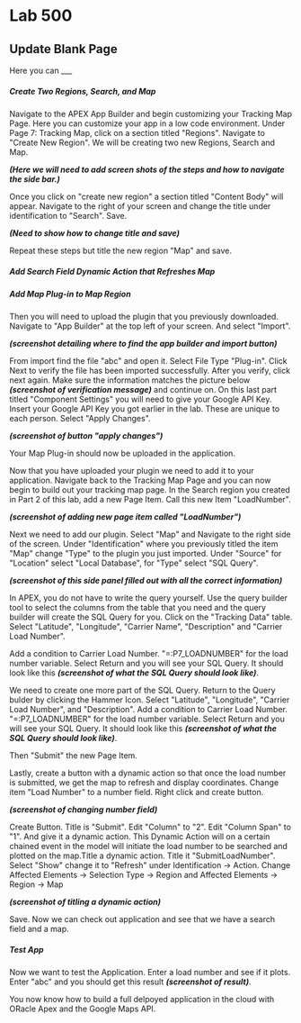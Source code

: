 # Lab 500
## Update Blank Page

Here you can ___
##### Create Two Regions, Search, and Map

Navigate to the APEX App Builder and begin customizing your Tracking Map Page. Here you can customize your app in a low code environment. Under Page 7: Tracking Map, click on a section titled "Regions". Navigate to "Create New Region". We will be creating two new Regions, Search and Map. 

**_(Here we will need to add screen shots of the steps and how to navigate the side bar.)_**

Once you click on "create new region" a section titled "Content Body" will appear. Navigate to the right of your screen and change the title under identification to "Search". Save.

**_(Need to show how to change title and save)_**

Repeat these steps but title the new region "Map" and save.


##### Add Search Field Dynamic Action that Refreshes Map



##### Add Map Plug-in to Map Region

Then you will need to upload the plugin that you previously downloaded. Navigate to "App Builder" at the top left of your screen. And select "Import". 

**_(screenshot detailing where to find the app builder and import button)_**

From import find the file "abc" and open it. Select File Type "Plug-in". Click Next to verify the file has been imported successfully. After you verify, click next again. Make sure the information matches the picture below **_(screenshot of verification message)_** and continue on. On this last part titled "Component Settings" you will need to give your Google API Key. Insert your Google API Key you got earlier in the lab. These are unique to each person. Select "Apply Changes". 

**_(screenshot of button "apply changes")_**

Your Map Plug-in should now be uploaded in the application.

Now that you have uploaded your plugin we need to add it to your application. Navigate back to the Tracking Map Page and you can now begin to build out your tracking map page. In the Search region you created in Part 2 of this lab, add a new Page Item. Call this new Item "LoadNumber".

**_(screenshot of adding new page item called "LoadNumber")_**

Next we need to add our plugin. Select "Map" and Navigate to the right side of the screen. Under "Identification" where you previously titled the item "Map" change "Type" to the plugin you just imported. Under "Source" for "Location" select "Local Database", for "Type" select "SQL Query".

**_(screenshot of this side panel filled out with all the correct information)_**

In APEX, you do not have to write the query yourself. Use the query builder tool to select the columns from the table that you need and the query builder will create the SQL Query for you. Click on the "Tracking Data" table. Select "Latitude", "Longitude", "Carrier Name", "Description" and "Carrier Load Number".

Add a condition to Carrier Load Number. "=:P7_LOADNUMBER" for the load number variable. Select Return and you will see your SQL Query. It should look like this **_(screenshot of what the SQL Query should look like)_**.

We need to create one more part of the SQL Query. Return to the Query bulder by clicking the Hammer Icon. Select "Latitude", "Longitude", "Carrier Load Number", and "Description". Add a condition to Carrier Load Number. "=:P7_LOADNUMBER" for the load number variable. Select Return and you will see your SQL Query. It should look like this **_(screenshot of what the SQL Query should look like)_**.

Then "Submit" the new Page Item.

Lastly, create a button with a dynamic action so that once the load number is submitted, we get the map to refresh and display coordinates. Change item "Load Number" to a number field. Right click and create button.

**_(screenshot of changing number field)_**

Create Button. Title is "Submit". Edit "Column" to "2". Edit "Column Span" to "1". And give it a dynamic action. This Dynamic Action will on a certain chained event in the model will initiate the load number to be searched and plotted on the map.Title a dynamic action. Title it "SubmitLoadNumber". Select "Show" change it to "Refresh" under Identification -> Action. Change Affected Elements -> Selection Type -> Region and Affected Elements -> Region -> Map

**_(screenshot of titling a dynamic action)_**

Save. Now we can check out application and see that we have a search field and a map.

##### Test App

Now we want to test the Application. Enter a load number and see if it plots. Enter "abc" and you should get this result **_(screenshot of result)_**.

You now know how to build a full delpoyed application in the cloud with ORacle Apex and the Google Maps API.
